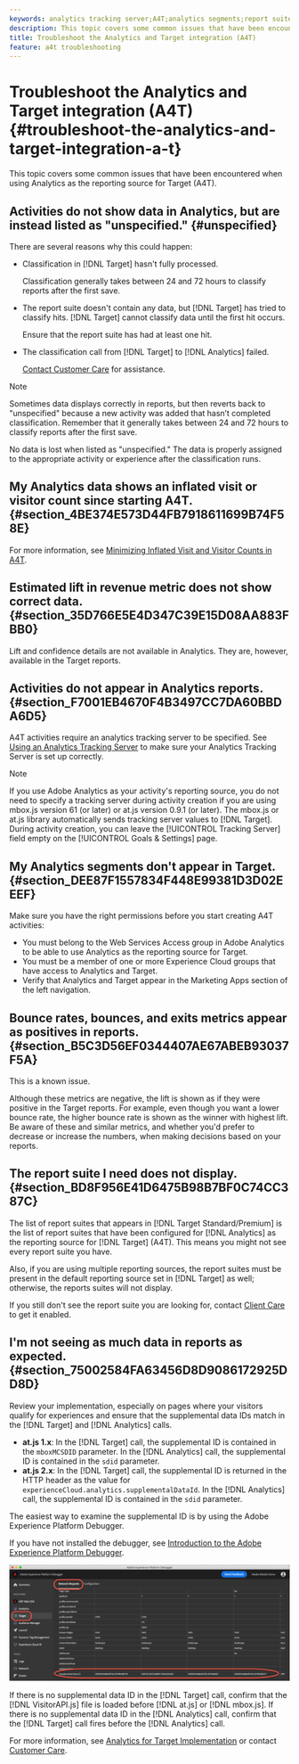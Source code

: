 ```yaml
---
keywords: analytics tracking server;A4T;analytics segments;report suites;incorrect data;orphaned;sdid;VisitorAPI.js;mboxMCSDID;phantom;unspecified
description: This topic covers some common issues that have been encountered when using Analytics as the reporting source for Target (A4T).
title: Troubleshoot the Analytics and Target integration (A4T)
feature: a4t troubleshooting
---
```


# Troubleshoot the Analytics and Target integration (A4T){#troubleshoot-the-analytics-and-target-integration-a-t}

This topic covers some common issues that have been encountered when using Analytics as the reporting source for Target (A4T).

## Activities do not show data in Analytics, but are instead listed as "unspecified." {#unspecified}

There are several reasons why this could happen:

* Classification in [!DNL Target] hasn't fully processed.

  Classification generally takes between 24 and 72 hours to classify reports after the first save.

* The report suite doesn't contain any data, but [!DNL Target] has tried to classify hits. [!DNL Target] cannot classify data until the first hit occurs.

  Ensure that the report suite has had at least one hit. 

* The classification call from [!DNL Target] to [!DNL Analytics] failed.

  [Contact Customer Care](/help/cmp-resources-and-contact-information.md#reference_ACA3391A00EF467B87930A450050077C) for assistance.

>[!NOTE]
>
>Sometimes data displays correctly in reports, but then reverts back to "unspecified" because a new activity was added that hasn’t completed classification. Remember that it generally takes between 24 and 72 hours to classify reports after the first save.
>
>No data is lost when listed as "unspecified." The data is properly assigned to the appropriate activity or experience after the classification runs.

## My Analytics data shows an inflated visit or visitor count since starting A4T. {#section_4BE374E573D44FB7918611699B74F58E}

For more information, see [Minimizing Inflated Visit and Visitor Counts in A4T](/help/c-integrating-target-with-mac/a4t/c-a4t-troubleshooting/minimizing-inflated-visit-and-visitor-counts-a4t.md#concept_A515C2DE126E44B6AD97754C2C6D5235).

## Estimated lift in revenue metric does not show correct data. {#section_35D766E5E4D347C39E15D08AA883FBB0}

Lift and confidence details are not available in Analytics. They are, however, available in the Target reports.

## Activities do not appear in Analytics reports. {#section_F7001EB4670F4B3497CC7DA60BBDA6D5}

A4T activities require an analytics tracking server to be specified. See [Using an Analytics Tracking Server](/help/c-integrating-target-with-mac/a4t/analytics-tracking-server.md#task_72077BA7E93C4A65A715A18F32228823) to make sure your Analytics Tracking Server is set up correctly.

>[!NOTE]
>
>If you use Adobe Analytics as your activity's reporting source, you do not need to specify a tracking server during activity creation if you are using mbox.js version 61 (or later) or at.js version 0.9.1 (or later). The mbox.js or at.js library automatically sends tracking server values to [!DNL Target]. During activity creation, you can leave the [!UICONTROL Tracking Server] field empty on the [!UICONTROL Goals & Settings] page.

## My Analytics segments don't appear in Target. {#section_DEE87F1557834F448E99381D3D02EEEF}

Make sure you have the right permissions before you start creating A4T activities:

* You must belong to the Web Services Access group in Adobe Analytics to be able to use Analytics as the reporting source for Target. 
* You must be a member of one or more Experience Cloud groups that have access to Analytics and Target. 
* Verify that Analytics and Target appear in the Marketing Apps section of the left navigation.

## Bounce rates, bounces, and exits metrics appear as positives in reports. {#section_B5C3D56EF0344407AE67ABEB93037F5A}

This is a known issue.

Although these metrics are negative, the lift is shown as if they were positive in the Target reports. For example, even though you want a lower bounce rate, the higher bounce rate is shown as the winner with highest lift. Be aware of these and similar metrics, and whether you'd prefer to decrease or increase the numbers, when making decisions based on your reports.

## The report suite I need does not display. {#section_BD8F956E41D6475B98B7BF0C74CC387C}

The list of report suites that appears in [!DNL Target Standard/Premium] is the list of report suites that have been configured for [!DNL Analytics] as the reporting source for [!DNL Target] (A4T). This means you might not see every report suite you have.

Also, if you are using multiple reporting sources, the report suites must be present in the default reporting source set in [!DNL Target] as well; otherwise, the reports suites will not display.

If you still don't see the report suite you are looking for, contact [Client Care](/help/cmp-resources-and-contact-information.md#reference_ACA3391A00EF467B87930A450050077C) to get it enabled.

## I'm not seeing as much data in reports as expected. {#section_75002584FA63456D8D9086172925DD8D}

Review your implementation, especially on pages where your visitors qualify for experiences and ensure that the supplemental data IDs match in the [!DNL Target] and [!DNL Analytics] calls. 

* **at.js 1.x**: In the [!DNL Target] call, the supplemental ID is contained in the `mboxMCSDID` parameter. In the [!DNL Analytics] call, the supplemental ID is contained in the `sdid` parameter.
* **at.js 2.x**: In the [!DNL Target] call, the supplemental ID is returned in the HTTP header as the value for `experienceCloud.analytics.supplementalDataId`. In the [!DNL Analytics] call, the supplemental ID is contained in the `sdid` parameter.

The easiest way to examine the supplemental ID is by using the Adobe Experience Platform Debugger.

If you have not installed the debugger, see [Introduction to the Adobe Experience Platform Debugger](https://experienceleague.adobe.com/docs/platform-learn/tutorials/data-ingestion/web-sdk/introduction-to-the-experience-platform-debugger.html).

![Debugger](/help/c-integrating-target-with-mac/a4t/assets/debugger.png)

If there is no supplemental data ID in the [!DNL Target] call, confirm that the [!DNL VisitorAPI.js] file is loaded before [!DNL at.js] or [!DNL mbox.js]. If there is no supplemental data ID in the [!DNL Analytics] call, confirm that the [!DNL Target] call fires before the [!DNL Analytics] call.

For more information, see [Analytics for Target Implementation](/help/c-integrating-target-with-mac/a4t/a4timplementation.md#concept_CE78750AC2A4487D8ACD9369B3EAC85A) or contact [Customer Care](/help/cmp-resources-and-contact-information.md#reference_ACA3391A00EF467B87930A450050077C).
